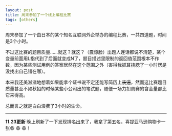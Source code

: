 ```yaml
---
layout: post
title: 周末参加了一个线上编程比赛 
tags: [others]
---
```


周末参加了一个由日本的某个知名互联网外企举办的编程比赛，一共四道题，时间是3个小时。

不过这比赛的题目质量……就这？就这？（震惊脸）出题人连话都说不清楚，某个变量前面用L指代到了后面就变成N了，题目描述里限制的返回值范围根本不作数，因为某些测试用例的答案居然在这个范围之外（害得我抓耳挠腮了一小时愣是没找出自己错在哪）。

本来我还美滋滋地想着如果能拿个证书说不定还能写简历上~~装逼~~，然而这比赛题目质量甚至不如秋招的时候某些小公司出的笔试题，随便一场力扣周赛的含金量都比它来得高。

总而言之就是白白浪费了3小时的生命。


-----

**11.23更新**
晚上刷新了一下发现排名出来了，我拿了第五名，喜提亚马逊购物卡一张:laughing: :laughing: :laughing:！
